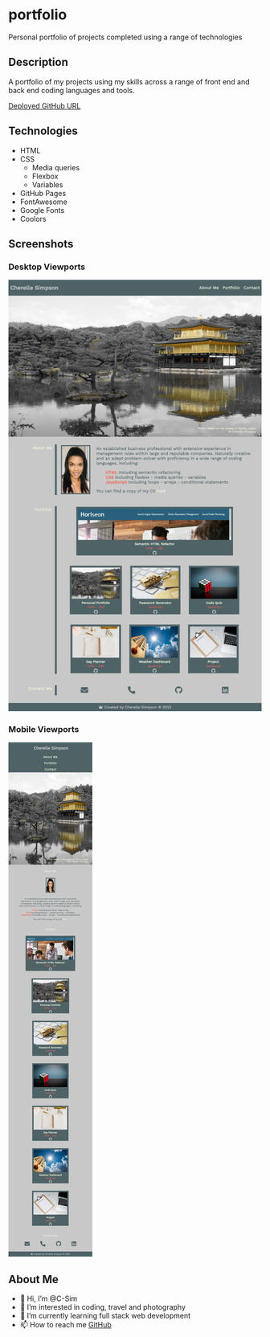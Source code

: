 # portfolio

Personal portfolio of projects completed using a range of technologies

## Description

A portfolio of my projects using my skills across a range of front end and back end coding languages and tools.

[Deployed GitHub URL](https://c-sim.github.io/portfolio/)

## Technologies

- HTML
- CSS
  - Media queries
  - Flexbox
  - Variables
- GitHub Pages
- FontAwesome
- Google Fonts
- Coolors

## Screenshots

### Desktop Viewports

![portfolio-desktop](./assets/images/portfolio_desktop.png)

### Mobile Viewports

![portfolio-mobile](./assets/images/portfolio_mobile.png)

## About Me

- 👋 Hi, I’m @C-Sim
- 👀 I’m interested in coding, travel and photography
- 🌱 I’m currently learning full stack web development
- 📫 How to reach me [GitHub](https://github.com/C-Sim)
